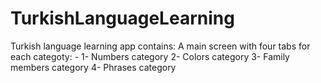 # TurkishLanguageLearning
Turkish language learning app contains: 
	A main screen with four tabs for each categoty: -
		1- Numbers category
		2- Colors category
		3- Family members category
		4- Phrases category
